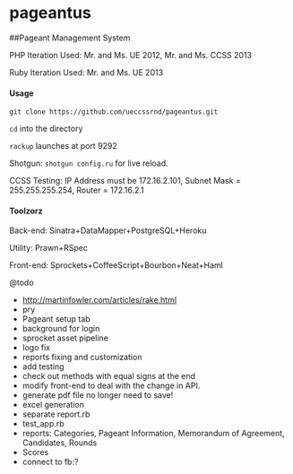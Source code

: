 pageantus
=========

##Pageant Management System

PHP Iteration Used: Mr. and Ms. UE 2012, Mr. and Ms. CCSS 2013

Ruby Iteration Used: Mr. and Ms. UE 2013

#### Usage


`git clone https://github.com/ueccssrnd/pageantus.git`

`cd` into the directory

`rackup` launches at port 9292

Shotgun: `shotgun config.ru` for live reload.


CCSS Testing: IP Address must be 172.16.2.101, Subnet Mask = 255.255.255.254, Router = 172.16.2.1

#### Toolzorz

Back-end: Sinatra+DataMapper+PostgreSQL+Heroku

Utility: Prawn+RSpec

Front-end: Sprockets+CoffeeScript+Bourbon+Neat+Haml

@todo
* http://martinfowler.com/articles/rake.html
* pry
* Pageant setup tab
* background for login
* sprocket asset pipeline
* logo fix
* reports fixing and customization
* add testing
* check out methods with equal signs at the end
* modify front-end to deal with the change in API.
* generate pdf file no longer need to save!
* excel generation
* separate report.rb
* test_app.rb
* reports: Categories, Pageant Information, Memorandum of Agreement, Candidates, Rounds
* Scores
* connect to fb:?